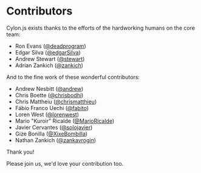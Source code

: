 # Contributors

Cylon.js exists thanks to the efforts of the hardworking humans on the core team:

- Ron Evans ([@deadprogram](https://github.com/deadprogram))
- Edgar Silva ([@edgarSilva](https://github.com/edgarSilva))
- Andrew Stewart ([@stewart](https://github.com/stewart))
- Adrian Zankich ([@zankich](https://github.com/zankich))

And to the fine work of these wonderful contributors:

- Andrew Nesbitt ([@andrew](https://github.com/andrew))
- Chris Boette ([@chrisbodhi](https://github.com/chrisbodhi))
- Chris Mattheiu ([@chrismatthieu](https://github.com/chrismatthieu))
- Fábio Franco Uechi ([@fabito](https://github.com/fabito))
- Loren West ([@lorenwest](https://github.com/lorenwest))
- Mario "Kuroir" Ricalde ([@MarioRicalde](https://github.com/MarioRicalde))
- Javier Cervantes ([@solojavier](https://github.com/solojavier))
- Gize Bonilla ([@XixeBombilla](https://github.com/XixeBombilla))
- Nathan Zankich ([@zankavrogin](https://github.com/zankavrogin))

Thank you!

Please join us, we'd love your contribution too.
